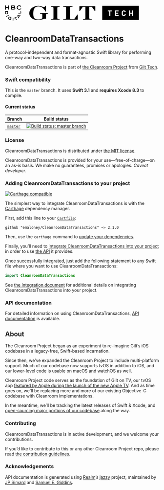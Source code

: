![HBC Digital logo](https://raw.githubusercontent.com/gilt/Cleanroom/master/Assets/hbc-digital-logo.png)     
![Gilt Tech logo](https://raw.githubusercontent.com/gilt/Cleanroom/master/Assets/gilt-tech-logo.png)

# CleanroomDataTransactions

A protocol-independent and format-agnostic Swift library for performing one-way and two-way data transactions.

CleanroomDataTransactions is part of [the Cleanroom Project](https://github.com/gilt/Cleanroom) from [Gilt Tech](http://tech.gilt.com).


### Swift compatibility

This is the `master` branch. It uses **Swift 3.1** and **requires Xcode 8.3** to compile.


#### Current status

Branch|Build status
--------|------------------------
[`master`](https://github.com/emaloney/CleanroomDataTransactions)|[![Build status: master branch](https://travis-ci.org/emaloney/CleanroomDataTransactions.svg?branch=master)](https://travis-ci.org/emaloney/CleanroomDataTransactions)


### License

CleanroomDataTransactions is distributed under [the MIT license](https://github.com/emaloney/CleanroomDataTransactions/blob/master/LICENSE).

CleanroomDataTransactions is provided for your use—free-of-charge—on an as-is basis. We make no guarantees, promises or apologies. *Caveat developer.*


### Adding CleanroomDataTransactions to your project

[![Carthage compatible](https://img.shields.io/badge/Carthage-compatible-4BC51D.svg?style=flat)](https://github.com/Carthage/Carthage)

The simplest way to integrate CleanroomDataTransactions is with the [Carthage](https://github.com/Carthage/Carthage) dependency manager.

First, add this line to your [`Cartfile`](https://github.com/Carthage/Carthage/blob/master/Documentation/Artifacts.md#cartfile):

```
github "emaloney/CleanroomDataTransactions" ~> 2.1.0
```

Then, use the `carthage` command to [update your dependencies](https://github.com/Carthage/Carthage#upgrading-frameworks).

Finally, you’ll need to [integrate CleanroomDataTransactions into your project](https://github.com/emaloney/CleanroomDataTransactions/blob/master/INTEGRATION.md) in order to use [the API](https://rawgit.com/emaloney/CleanroomDataTransactions/master/Documentation/API/index.html) it provides.

Once successfully integrated, just add the following statement to any Swift file where you want to use CleanroomDataTransactions:

```swift
import CleanroomDataTransactions
```

See [the Integration document](https://github.com/emaloney/CleanroomDataTransactions/blob/master/INTEGRATION.md) for additional details on integrating CleanroomDataTransactions into your project.

### API documentation

For detailed information on using CleanroomDataTransactions, [API documentation](https://rawgit.com/emaloney/CleanroomDataTransactions/master/Documentation/API/index.html) is available.


## About

The Cleanroom Project began as an experiment to re-imagine Gilt’s iOS codebase in a legacy-free, Swift-based incarnation.

Since then, we’ve expanded the Cleanroom Project to include multi-platform support. Much of our codebase now supports tvOS in addition to iOS, and our lower-level code is usable on macOS and watchOS as well.

Cleanroom Project code serves as the foundation of Gilt on TV, our tvOS app [featured by Apple during the launch of the new Apple TV](http://www.apple.com/apple-events/september-2015/). And as time goes on, we'll be replacing more and more of our existing Objective-C codebase with Cleanroom implementations.

In the meantime, we’ll be tracking the latest releases of Swift & Xcode, and [open-sourcing major portions of our codebase](https://github.com/gilt/Cleanroom#open-source-by-default) along the way.


### Contributing

CleanroomDataTransactions is in active development, and we welcome your contributions.

If you’d like to contribute to this or any other Cleanroom Project repo, please read [the contribution guidelines](https://github.com/gilt/Cleanroom#contributing-to-the-cleanroom-project).


### Acknowledgements

API documentation is generated using [Realm](http://realm.io)’s [jazzy](https://github.com/realm/jazzy/) project, maintained by [JP Simard](https://github.com/jpsim) and [Samuel E. Giddins](https://github.com/segiddins).
